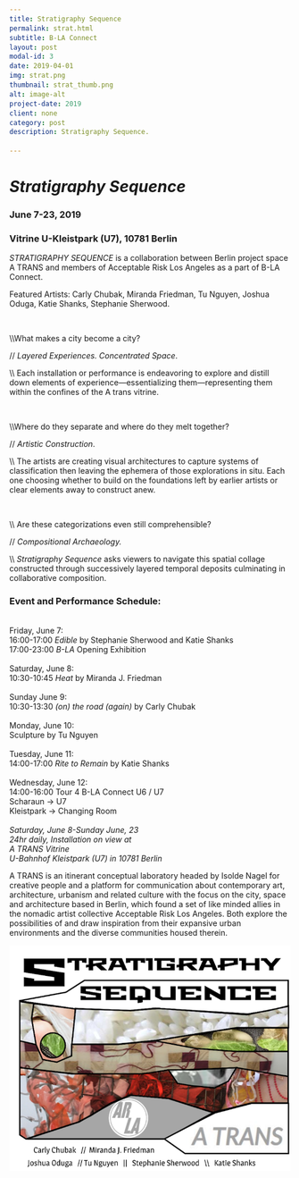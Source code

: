 ```yaml
---
title: Stratigraphy Sequence
permalink: strat.html
subtitle: B-LA Connect
layout: post
modal-id: 3
date: 2019-04-01
img: strat.png
thumbnail: strat_thumb.png
alt: image-alt
project-date: 2019
client: none
category: post
description: Stratigraphy Sequence.

---
```


<h1><i>Stratigraphy Sequence</i></h1>
<h3>June 7-23, 2019</h3>
<h3>Vitrine  U-Kleistpark (U7), 10781 Berlin</h3>

<i>STRATIGRAPHY SEQUENCE</i> is a collaboration between Berlin project space A TRANS and members of Acceptable Risk Los Angeles as a part of B-LA Connect.

Featured Artists: Carly Chubak, Miranda Friedman, Tu Nguyen, Joshua Oduga,  Katie Shanks, Stephanie Sherwood.

<br>

\\\What makes a city become a city?

// <i>Layered Experiences. Concentrated Space</i>. 

\\\ Each installation or performance is endeavoring to explore and distill down elements of experience—essentializing them—representing them within the confines of  the A trans vitrine. 

<br>

\\\Where do they separate and where do they melt together?

// <i>Artistic Construction</i>.

\\\ The artists are creating visual architectures to capture systems of classification then leaving the ephemera of those explorations in situ. Each one choosing whether to build on the foundations left by earlier artists or clear elements away to construct anew. 

<br>

\\\ Are these categorizations even still comprehensible?
 
// <i>Compositional Archaeology. </i>

\\\ <i>Stratigraphy Sequence</i> asks viewers to navigate this spatial collage constructed through successively layered temporal deposits culminating in collaborative composition. 
<br>

<h3>Event and Performance Schedule:</h3>

<br>Friday, June 7: 
<br>16:00-17:00 <i>Edible</i> by Stephanie Sherwood and Katie Shanks
<br>17:00-23:00 <i>B-LA</i> Opening Exhibition
<br>
<br>Saturday, June 8:
<br>10:30-10:45 <i>Heat</i> by Miranda J. Friedman
<br>
<br>Sunday June 9:
<br>10:30-13:30 <i>(on) the road (again)</i> by Carly Chubak
<br>
<br>Monday, June 10:
<br>Sculpture by Tu Nguyen
<br>
<br>Tuesday, June 11:
<br>14:00-17:00 <i>Rite to Remain</i> by Katie Shanks
<br>
<br>Wednesday, June  12:
<br>14:00-16:00 Tour 4 B-LA Connect U6 / U7
<br>Scharaun → U7 
<br>Kleistpark → Changing Room
<br>
<br><i>Saturday, June 8-Sunday June, 23
<br>24hr daily, Installation on view at 
<br>A TRANS Vitrine
<br>U-Bahnhof Kleistpark (U7) in 10781 Berlin </i>


A TRANS is an itinerant conceptual laboratory headed by Isolde Nagel for creative people and a platform for communication about contemporary art, architecture, urbanism and related culture with the focus on the city, space and architecture based in Berlin, which found a set of like minded allies in the nomadic artist collective Acceptable Risk Los Angeles. Both explore the possibilities of and draw inspiration from their expansive urban environments and the diverse communities housed therein.



<!--![strat](img/portfolio/strat.png)-->

<img src = "img/portfolio/strat.png" class="img-responsive img-centered" alt="">